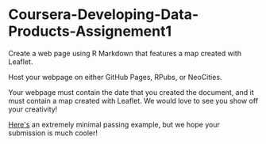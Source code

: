 # Coursera-Developing-Data-Products-Assignement1


Create a web page using R Markdown that features a map created with Leaflet.

Host your webpage on either GitHub Pages, RPubs, or NeoCities.

Your webpage must contain the date that you created the document, and it must contain a map created with Leaflet. We would 
love to see you show off your creativity!

[Here's](https://seankross.neocities.org/week2.html) an extremely minimal passing example, but we hope your submission is much cooler!
